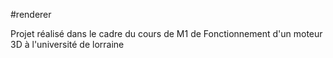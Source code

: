 #renderer

Projet réalisé dans le cadre du cours de M1 de Fonctionnement d'un moteur 3D à l'université de lorraine
